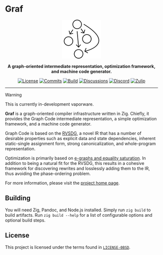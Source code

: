 # Graf

<div align="center">
    <img src="graf.svg"
         width="128"
         alt="Graf" />
</div>

<p align="center">
    <strong>
        A graph-oriented intermediate representation, optimization framework,
        and machine code generator.
    </strong>
</p>

<div align="center">

[![License](https://img.shields.io/github/license/vezel-dev/graf?color=brown)](LICENSE-0BSD)
[![Commits](https://img.shields.io/github/commit-activity/m/vezel-dev/graf/master?label=commits&color=slateblue)](https://github.com/vezel-dev/graf/commits/master)
[![Build](https://img.shields.io/github/actions/workflow/status/vezel-dev/graf/build.yml?branch=master)](https://github.com/vezel-dev/graf/actions/workflows/build.yml)
[![Discussions](https://img.shields.io/github/discussions/vezel-dev/graf?color=teal)](https://github.com/vezel-dev/graf/discussions)
[![Discord](https://img.shields.io/badge/discord-chat-7289da?logo=discord)](https://discord.gg/wtzCfaX2Nj)
[![Zulip](https://img.shields.io/badge/zulip-chat-394069?logo=zulip)](https://vezel.zulipchat.com)

</div>

--------------------------------------------------------------------------------

> [!WARNING]
> This is currently in-development vaporware.

**Graf** is a graph-oriented compiler infrastructure written in Zig. Chiefly, it
provides the Graph Code intermediate representation, a simple optimization
framework, and a machine code generator.

Graph Code is based on the [RVSDG](https://dl.acm.org/doi/abs/10.1145/3391902),
a novel IR that has a number of desirable properties such as explicit data and
state dependencies, inherent static-single assignment form, strong
canonicalization, and whole-program representation.

Optimization is primarily based on
[e-graphs and equality saturation](https://dl.acm.org/doi/10.1145/3434304). In
addition to being a natural fit for the RVSDG, this results in a cohesive
framework for discovering rewrites and losslessly adding them to the IR, thus
avoiding the phase-ordering problem.

For more information, please visit the
[project home page](https://docs.vezel.dev/graf).

## Building

You will need Zig, Pandoc, and Node.js installed. Simply run `zig build` to
build artifacts. Run `zig build --help` for a list of configurable options and
optional build steps.

## License

This project is licensed under the terms found in
[`LICENSE-0BSD`](LICENSE-0BSD).
